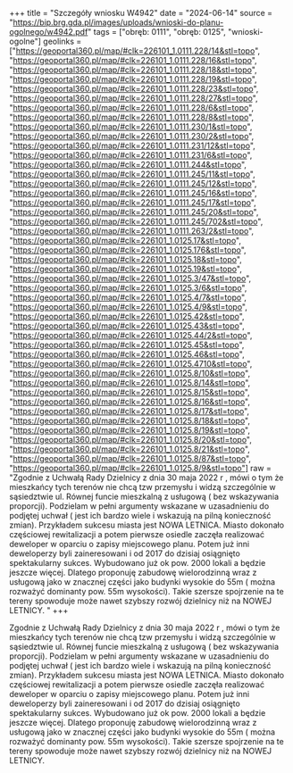 +++
title = "Szczegóły wniosku W4942"
date = "2024-06-14"
source = "https://bip.brg.gda.pl/images/uploads/wnioski-do-planu-ogolnego/w4942.pdf"
tags = ["obręb: 0111", "obręb: 0125", "wnioski-ogolne"]
geolinks = ["https://geoportal360.pl/map/#clk=226101_1.0111.228/14&stl=topo", "https://geoportal360.pl/map/#clk=226101_1.0111.228/16&stl=topo", "https://geoportal360.pl/map/#clk=226101_1.0111.228/18&stl=topo", "https://geoportal360.pl/map/#clk=226101_1.0111.228/19&stl=topo", "https://geoportal360.pl/map/#clk=226101_1.0111.228/23&stl=topo", "https://geoportal360.pl/map/#clk=226101_1.0111.228/27&stl=topo", "https://geoportal360.pl/map/#clk=226101_1.0111.228/6&stl=topo", "https://geoportal360.pl/map/#clk=226101_1.0111.228/8&stl=topo", "https://geoportal360.pl/map/#clk=226101_1.0111.230/1&stl=topo", "https://geoportal360.pl/map/#clk=226101_1.0111.230/2&stl=topo", "https://geoportal360.pl/map/#clk=226101_1.0111.231/12&stl=topo", "https://geoportal360.pl/map/#clk=226101_1.0111.231/6&stl=topo", "https://geoportal360.pl/map/#clk=226101_1.0111.244&stl=topo", "https://geoportal360.pl/map/#clk=226101_1.0111.245/11&stl=topo", "https://geoportal360.pl/map/#clk=226101_1.0111.245/12&stl=topo", "https://geoportal360.pl/map/#clk=226101_1.0111.245/16&stl=topo", "https://geoportal360.pl/map/#clk=226101_1.0111.245/17&stl=topo", "https://geoportal360.pl/map/#clk=226101_1.0111.245/20&stl=topo", "https://geoportal360.pl/map/#clk=226101_1.0111.245/702&stl=topo", "https://geoportal360.pl/map/#clk=226101_1.0111.263/2&stl=topo", "https://geoportal360.pl/map/#clk=226101_1.0125.17&stl=topo", "https://geoportal360.pl/map/#clk=226101_1.0125.176&stl=topo", "https://geoportal360.pl/map/#clk=226101_1.0125.18&stl=topo", "https://geoportal360.pl/map/#clk=226101_1.0125.19&stl=topo", "https://geoportal360.pl/map/#clk=226101_1.0125.3/47&stl=topo", "https://geoportal360.pl/map/#clk=226101_1.0125.3/6&stl=topo", "https://geoportal360.pl/map/#clk=226101_1.0125.4/7&stl=topo", "https://geoportal360.pl/map/#clk=226101_1.0125.4/9&stl=topo", "https://geoportal360.pl/map/#clk=226101_1.0125.42&stl=topo", "https://geoportal360.pl/map/#clk=226101_1.0125.43&stl=topo", "https://geoportal360.pl/map/#clk=226101_1.0125.44/2&stl=topo", "https://geoportal360.pl/map/#clk=226101_1.0125.45&stl=topo", "https://geoportal360.pl/map/#clk=226101_1.0125.46&stl=topo", "https://geoportal360.pl/map/#clk=226101_1.0125.4710&stl=topo", "https://geoportal360.pl/map/#clk=226101_1.0125.8/10&stl=topo", "https://geoportal360.pl/map/#clk=226101_1.0125.8/14&stl=topo", "https://geoportal360.pl/map/#clk=226101_1.0125.8/15&stl=topo", "https://geoportal360.pl/map/#clk=226101_1.0125.8/16&stl=topo", "https://geoportal360.pl/map/#clk=226101_1.0125.8/17&stl=topo", "https://geoportal360.pl/map/#clk=226101_1.0125.8/18&stl=topo", "https://geoportal360.pl/map/#clk=226101_1.0125.8/19&stl=topo", "https://geoportal360.pl/map/#clk=226101_1.0125.8/20&stl=topo", "https://geoportal360.pl/map/#clk=226101_1.0125.8/21&stl=topo", "https://geoportal360.pl/map/#clk=226101_1.0125.8/87&stl=topo", "https://geoportal360.pl/map/#clk=226101_1.0125.8/9&stl=topo"]
raw = "Zgodnie z Uchwałą Rady Dzielnicy z dnia 30 maja 2022 r , mówi o tym że mieszkańcy tych terenów nie chcą tzw przemysłu i widzą szczególnie w sąsiedztwie ul. Równej funcie mieszkalną z usługową ( bez wskazywania proporcji). Podzielam w pełni argumenty wskazane w uzasadnieniu do podjętej uchwał ( jest ich bardzo wiele i wskazują na pilną konieczność zmian). Przykładem sukcesu miasta jest NOWA LETNICA. Miasto dokonało częściowej rewitalizacji a potem pierwsze osiedle zaczęła realizować deweloper w oparciu o zapisy miejscowego planu. Potem już inni deweloperzy byli zaineresowani i od 2017 do dzisiaj osiągnięto spektakularny sukces. Wybudowano już ok pow. 2000 lokali a będzie jeszcze więcej. Dlatego proponuję zabudowę wielorodzinną wraz z usługową jako w znacznej części jako budynki wysokie do 55m ( można rozważyć dominanty pow. 55m wysokości). Takie szersze spojrzenie na te tereny spowoduje może nawet szybszy rozwój dzielnicy niż na NOWEJ LETNICY. "
+++

Zgodnie z Uchwałą Rady Dzielnicy z dnia 30 maja 2022 r , mówi o tym że
mieszkańcy tych terenów nie chcą tzw przemysłu i widzą szczególnie w sąsiedztwie ul. Równej
funcie mieszkalną z usługową ( bez wskazywania proporcji). Podzielam w pełni argumenty
wskazane w uzasadnieniu do podjętej uchwał ( jest ich bardzo wiele i wskazują na pilną
konieczność zmian). Przykładem sukcesu miasta jest NOWA LETNICA. Miasto dokonało
częściowej rewitalizacji a potem pierwsze osiedle zaczęła realizować deweloper w oparciu o
zapisy miejscowego planu. Potem już inni deweloperzy byli zaineresowani i od 2017 do dzisiaj
osiągnięto spektakularny sukces. Wybudowano już ok pow. 2000 lokali a będzie jeszcze więcej.
Dlatego proponuję zabudowę wielorodzinną wraz z usługową jako w znacznej części jako
budynki wysokie do 55m ( można rozważyć dominanty pow. 55m wysokości). Takie szersze
spojrzenie na te tereny spowoduje może nawet szybszy rozwój dzielnicy niż na NOWEJ LETNICY.



